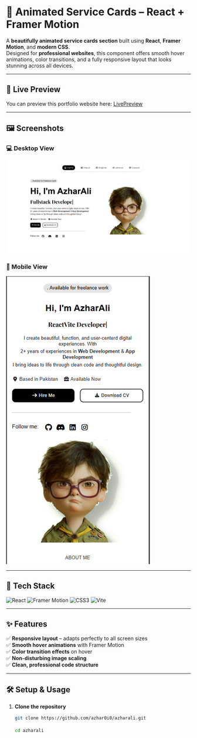 # 🌟 Animated Service Cards – React + Framer Motion

A **beautifully animated service cards section** built using **React**, **Framer Motion**, and **modern CSS**.  
Designed for **professional websites**, this component offers smooth hover animations, color transitions, and a fully responsive layout that looks stunning across all devices.

---

## 👾 Live Preview
You can preview this portfolio website here: <a href="https://azharali.vercel.app" target="_blank">LivePreview</a>

---

## 🖼️ Screenshots

### 💻 Desktop View
![Desktop Screenshot](./screenshots/desktop-view.png)

### 📱 Mobile View
![Mobile Screenshot](./screenshots/mobile-view.png)

---

## 🧩 Tech Stack

![React](https://img.shields.io/badge/React-20232A?style=for-the-badge&logo=react&logoColor=61DAFB)
![Framer Motion](https://img.shields.io/badge/Framer_Motion-000000?style=for-the-badge&logo=framer&logoColor=white)
![CSS3](https://img.shields.io/badge/CSS3-1572B6?style=for-the-badge&logo=css3&logoColor=white)
![Vite](https://img.shields.io/badge/Vite-B73BFE?style=for-the-badge&logo=vite&logoColor=FFD62E)

---

## ✨ Features

✅ **Responsive layout** – adapts perfectly to all screen sizes  
✅ **Smooth hover animations** with Framer Motion  
✅ **Color transition effects** on hover  
✅ **Non-disturbing image scaling**  
✅ **Clean, professional code structure**

---

## 🛠️ Setup & Usage

1. **Clone the repository**
   ```bash
   git clone https://github.com/azhar0i0/azharali.git
   
   cd azharali
